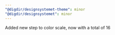 ```yaml
---
"@digdir/designsystemet-theme": minor
"@digdir/designsystemet": minor
---
```


Added new step to color scale, now with a total of 16
